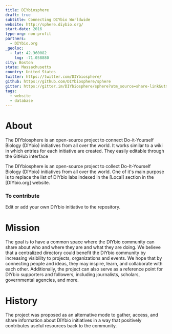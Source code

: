 ```yaml
---
title: DIYbiosphere
draft: true
subtitle: Connecting DIYbio Worldwide
website: http://sphere.diybio.org/
start-date: 2016
type-org: non-profit
partners:
  - DIYbio.org
_geoloc:
  - lat: 42.360082
    lng: -71.058880
city: Boston
state: Massachusetts
country: United States
twitter: https://twitter.com/DIYbiosphere/
github: https://github.com/DIYbiosphere/sphere
gitter: https://gitter.im/DIYbiosphere/sphere?utm_source=share-link&utm_medium=link&utm_campaign=share-link
tags:
  - website
  - database
---
```


# About
The DIYbiosphere is an open-source project to connect Do-it-Yourself Biology (DIYbio) initiatives from all over the world. It works similar to a wiki in which entries for each initiative are created. They easily editable through the GitHub interface

The DIYbiosphere is an open-source project to collect Do-It-Yourself Biology (DIYbio) initiatives from all over the world. One of it's main purpose is to replace the list of DIYbio labs indexed in the [Local] section in the [DIYbio.org] website.

### To contribute
Edit or add your own DIYbio initiative to the repository.


# Mission
The goal is to have a common space where the DIYbio community can share about who and where they are and what they are doing. We believe that a centralized directory could benefit the DIYbio community by increasing visibility to projects, organizations and events. We hope that by connecting people and ideas, they may inspire, learn, and collaborate with each other. Additionally, the project can also serve as a reference point for DIYbio supporters and followers, including journalists, scholars, governmental agencies, and more.


# History
The project was proposed as an alternative mode to gather, access, and share information about DIYbio initiatives in a way that positively contributes useful resources back to the community.
